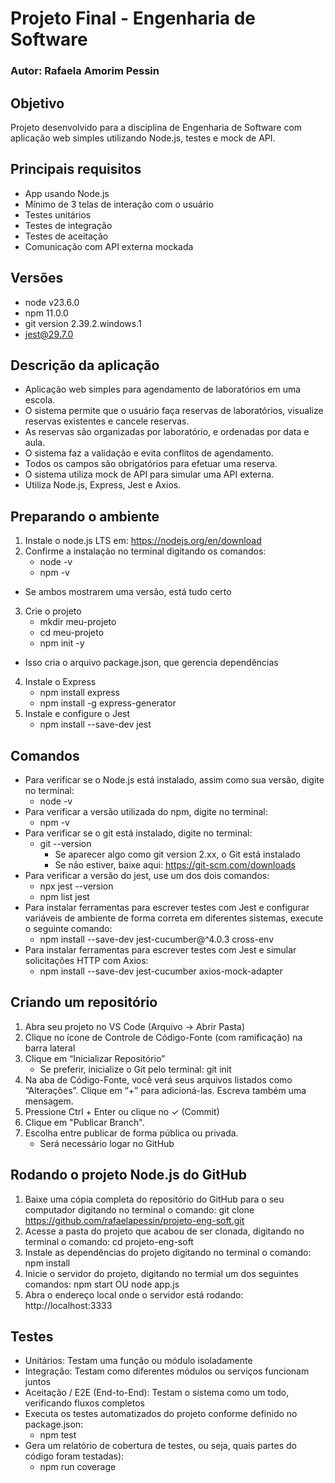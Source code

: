 # Projeto Final - Engenharia de Software
### Autor: Rafaela Amorim Pessin

## Objetivo
Projeto desenvolvido para a disciplina de Engenharia de Software com aplicação web simples utilizando Node.js, testes e mock de API.

## Principais requisitos
- App usando Node.js
- Mínimo de 3 telas de interação com o usuário
- Testes unitários
- Testes de integração
- Testes de aceitação
- Comunicação com API externa mockada

## Versões
- node v23.6.0 
- npm 11.0.0
- git version 2.39.2.windows.1
- jest@29.7.0

## Descrição da aplicação
- Aplicação web simples para agendamento de laboratórios em uma escola.
- O sistema permite que o usuário faça reservas de laboratórios, visualize reservas existentes e cancele reservas.
- As reservas são organizadas por laboratório, e ordenadas por data e aula.
- O sistema faz a validação e evita conflitos de agendamento.
- Todos os campos são obrigatórios para efetuar uma reserva.
- O sistema utiliza mock de API para simular uma API externa.
- Utiliza Node.js, Express, Jest e Axios.

## Preparando o ambiente
1. Instale o node.js LTS em: https://nodejs.org/en/download
2. Confirme a instalação no terminal digitando os comandos:
    - node -v
    - npm -v
- Se ambos mostrarem uma versão, está tudo certo
3. Crie o projeto
    - mkdir meu-projeto
    - cd meu-projeto
    - npm init -y
- Isso cria o arquivo package.json, que gerencia dependências
4. Instale o Express
    - npm install express
    - npm install -g express-generator
5. Instale e configure o Jest
    - npm install --save-dev jest

## Comandos
- Para verificar se o Node.js está instalado, assim como sua versão, digite no terminal: 
    - node -v
- Para verificar a versão utilizada do npm, digite no terminal: 
    - npm -v
- Para verificar se o git está instalado, digite no terminal: 
    - git --version
        - Se aparecer algo como git version 2.xx, o Git está instalado
        - Se não estiver, baixe aqui: https://git-scm.com/downloads
- Para verificar a versão do jest, use um dos dois comandos: 
    - npx jest --version
    - npm list jest
- Para instalar ferramentas para escrever testes com Jest e configurar variáveis de ambiente de forma correta em diferentes sistemas, execute o seguinte comando:
    - npm install --save-dev jest-cucumber@^4.0.3 cross-env
- Para instalar ferramentas para escrever testes com Jest e simular solicitações HTTP com Axios:
    - npm install --save-dev jest-cucumber axios-mock-adapter

## Criando um repositório
1. Abra seu projeto no VS Code (Arquivo → Abrir Pasta)
2. Clique no ícone de Controle de Código-Fonte (com ramificação) na barra lateral
3. Clique em “Inicializar Repositório”
    - Se preferir, inicialize o Git pelo terminal: git init
4. Na aba de Código-Fonte, você verá seus arquivos listados como “Alterações”. Clique em “+” para adicioná-las. Escreva também uma mensagem.
5. Pressione Ctrl + Enter ou clique no ✓ (Commit)
6. Clique em "Publicar Branch".
7. Escolha entre publicar de forma pública ou privada. 
    - Será necessário logar no GitHub

## Rodando o projeto Node.js do GitHub
1. Baixe uma cópia completa do repositório do GitHub para o seu computador digitando no terminal o comando: git clone https://github.com/rafaelapessin/projeto-eng-soft.git
2. Acesse a pasta do projeto que acabou de ser clonada, digitando no terminal o comando: cd projeto-eng-soft
3. Instale as dependências do projeto digitando no terminal o comando: npm install
4. Inicie o servidor do projeto, digitando no termial um dos seguintes comandos: npm start OU node app.js
5. Abra o endereço local onde o servidor está rodando: http://localhost:3333

## Testes
- Unitários: Testam uma função ou módulo isoladamente
- Integração: Testam como diferentes módulos ou serviços funcionam juntos
- Aceitação / E2E (End-to-End): Testam o sistema como um todo, verificando fluxos completos
- Executa os testes automatizados do projeto conforme definido no package.json:
  - npm test
- Gera um relatório de cobertura de testes, ou seja, quais partes do código foram testadas):
  - npm run coverage
